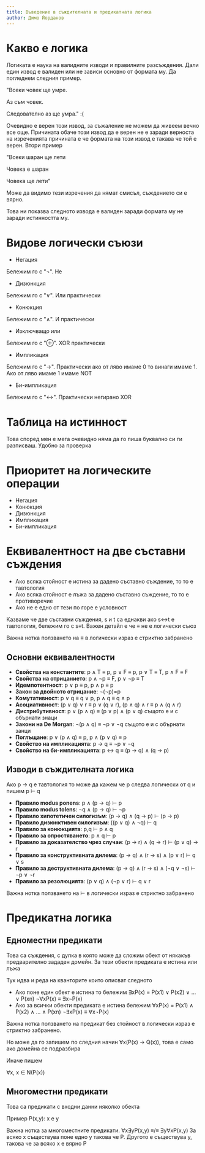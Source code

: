 ```yaml
---
title: Въведение в съждителната и предикатната логика
author: Димо Йорданов
---
```


# Какво е логика

Логиката е наука на валидните изводи и правилните разсъждения. Дали един извод е валиден или не зависи основно от формата му. Да погледнем следния пример.

"Всеки човек ще умре.

Аз съм човек.

Следователно аз ще умра." :(

Очевидно е верен този извод, за съжаление не можем да живеем вечно все още. Причината обаче този извод да е верен не е заради верноста на изреченията причината е че формата на този извод е такава че той е верен. Втори пример

"Всеки шаран ще лети

Човека е шаран

Човека ще лети"

Може да видимо тези изречения да нямат смисъл, съждението си е вярно.

Това ни показва следното извода е валиден заради формата му не заради истинността му.

# Видове логически съюзи

- Негация

Бележим го с "¬". Не

- Дизюнкция

Бележим го с "∨". Или практически

- Конюкция

Бележим го с "∧". И практически

- Изключващо или

Бележим го с "⊕". XOR практически

- Импликация

Бележим го с "→". Практически ако от ляво имаме 0 то винаги имаме 1. Ако от ляво имаме 1 имаме NOT

- Би-импликация

Бележим го с "↔". Практически негирано XOR

# Таблица на истинност

Това според мен е мега очевидно няма да го пиша буквално си ги разписваш. Удобно за проверка

# Приоритет на логическите операции

- Негация
- Конюкция
- Дизюнкция
- Импликация
- Би-импликация

# Еквивалентност на две съставни съждения

- Ако всяка стойност е истина за дадено съставно съждение, то то е тавтология
- Ако всяка стойност е лъжа за дадено съставно съждение, то то е противоречие
- Ако не е едно от тези по горе е условност

Казваме че две съставни съждения, s и t са еднакви ако s↔t е тавтология, бележим го с s≡t.
Важен детайл е че ≡ не е логически съюз

Важна нотка ползването на ≡ в логически израз е стриктно забранено

## Основни еквивалентности
- **Свойства на константите**: p ∧ T ≡ p, p ∨ F ≡ p, p ∨ T ≡ T, p ∧ F ≡ F
- **Свойства на отрицанието**: p ∧ ¬p ≡ F, p ∨ ¬p ≡ T
- **Идемпотентност**: p ∨ p ≡ p, p ∧ p ≡ p
- **Закон за двойното отрицание**: ¬(¬p)=p
- **Комутативност**: p ∨ q ≡ q ∨ p, p ∧ q ≡ q ∧ p
- **Асоциативност**: (p ∨ q) ∨ r ≡ p ∨ (q ∨ r), (p ∧ q) ∧ r ≡ p ∧ (q ∧ r)
- **Дистрибутивност**: p ∨ (p ∧ q) ≡ (p ∨ p) ∧ (p ∨ q) същото е и с обърнати знаци
- **Закони на De Morgan**: ¬(p ∧ q) ≡ ¬p ∨ ¬q същото е и с обърнати занци
- **Поглъщане**: p ∨ (p ∧ q) ≡ p, p ∧ (p ∨ q) ≡ p
- **Свойство на импликацията**: p → q ≡ ¬p ∨ ¬q
- **Свойство на би-импликацията**: p ↔ q ≡ (p → q) ∧ (q → p)

## Изводи в съждителната логика

Ако p → q е тавтология то може да кажем че p следва логически от q и пишем p ⊢ q

- **Правило modus ponens**: p ∧ (p → q) ⊢ p
- **Правило modus tolens**: ¬q ∧ (p → q) ⊢ ¬p
- **Правило хипотетичен силогизъм**: (p → q) ∧ (q → р) ⊢ (p → р)
- **Правило дизюнктивен силогизъм**: ((p ∨ q) ∧ ¬q) ⊢ q
- **Правило за конюкцията**: p,q ⊢ p ∧ q
- **Правило за опростяването**: p ∧ q ⊢ p
- **Правило за доказателство чрез случаи**: (p → r) ∧ (q → r) ⊢ (p ∨ q) → r
- **Правило за конструктивната дилема**: (p → q) ∧ (r → s) ∧ (p ∨ r) ⊢ q ∨ s
- **Правило за деструктивната дилема**: (p → q) ∧ (r → s) ∧ (¬q ∨ ¬s) ⊢ ¬p ∨ ¬r
- **Правило за резолюцията**: (p ∨ q) ∧ (¬p ∨ r) ⊢ q ∨ r

Важна нотка ползването на ⊢ в логически израз е стриктно забранено

# Предикатна логика

## Едноместни предикати
Това са съждения, с дупка в която може да сложим обект от някакъв предварително зададен домейн. За тези обекти предиката е истина или лъжа

Тук идва и реда на кванторите които описват следното
- Ако поне един обект е истина то бележим ∃xP(x) = P(x1) ∨ P(x2) ∨ ... ∨ P(xn) ¬∀xP(x) ≡ ∃x¬P(x)
- Ако за всички обекти предиката е истина бележим ∀xP(x) = P(x1) ∧ P(x2) ∧ ... ∧ P(xn) ¬∃xP(x) ≡ ∀x¬P(x)

Важна нотка ползването на предикат без стойност в логически израз е стриктно забранено.

Но може да го запишем по следния начин ∀x(P(x) → Q(x)), това е само ако домейна се подразбира

Иначе пишем

∀x, x ∈ N(P(x))

## Многоместни предикати

Това са предикати с входни данни няколко обекта

Пример P(x,y): x е y

Важна нотка за многоместните предикати. ∀x∃yP(x,y) ≡/≡ ∃y∀xP(x,y)
За всяко х съществува поне едно у такова че Р.
Другото е съществува у, такова че за всяко х е вярно Р

